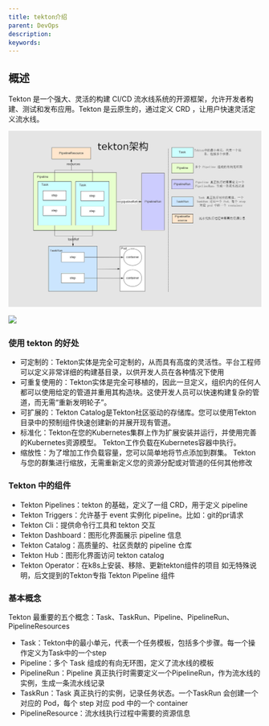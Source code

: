 ```yaml
---
title: tekton介绍
parent: DevOps
description: 
keywords:
---
```


##  概述

Tekton 是一个强大、灵活的构建 CI/CD 流水线系统的开源框架，允许开发者构建、测试和发布应用。Tekton 是云原生的，通过定义 CRD ，让用户快速灵活定义流水线。

![](imgs/tekton.jpg)

![](https://static.goodrain.com/docs/5.10/micro-service/example/blade/blade-depend.png)


### 使用 tekton 的好处
- 可定制的：Tekton实体是完全可定制的，从而具有高度的灵活性。平台工程师可以定义非常详细的构建基目录，以供开发人员在各种情况下使用
- 可重复使用的：Tekton实体是完全可移植的，因此一旦定义，组织内的任何人都可以使用给定的管道并重用其构造块。这使开发人员可以快速构建复杂的管道，而无需“重新发明轮子”。
- 可扩展的：Tekton Catalog是Tekton社区驱动的存储库。您可以使用Tekton目录中的预制组件快速创建新的并展开现有管道。
- 标准化：Tekton在您的Kubernetes集群上作为扩展安装并运行，并使用完善的Kubernetes资源模型。 Tekton工作负载在Kubernetes容器中执行。
- 缩放性：为了增加工作负载容量，您可以简单地将节点添加到群集。 Tekton与您的群集进行缩放，无需重新定义您的资源分配或对管道的任何其他修改

### Tekton 中的组件
- Tekton Pipelines：tekton 的基础，定义了一组 CRD，用于定义 pipeline
- Tekton Triggers：允许基于 event 实例化 pipeline。比如：git的pr请求
- Tekton Cli：提供命令行工具和 tekton 交互
- Tekton Dashboard：图形化界面展示 pipeline 信息
- Tekton Catalog：高质量的、社区贡献的 pipeline 仓库
- Tekton Hub：图形化界面访问 tekton catalog
- Tekton Operator：在k8s上安装、移除、更新tekton组件的项目
  如无特殊说明，后文提到的Tekton专指 Tekton Pipeline 组件

### 基本概念
Tekton 最重要的五个概念：Task、TaskRun、Pipeline、PipelineRun、PipelineResources

- Task：Tekton中的最小单元，代表一个任务模板，包括多个步骤。每一个操作定义为Task中的一个step
- Pipeline：多个 Task 组成的有向无环图，定义了流水线的模板
- PipelineRun：Pipeline 真正执行时需要定义一个PipelineRun，作为流水线的实例，生成一条流水线记录
- TaskRun：Task 真正执行的实例，记录任务状态。一个TaskRun 会创建一个对应的 Pod，每个 step 对应 pod 中的一个 container
- PipelineResource：流水线执行过程中需要的资源信息
